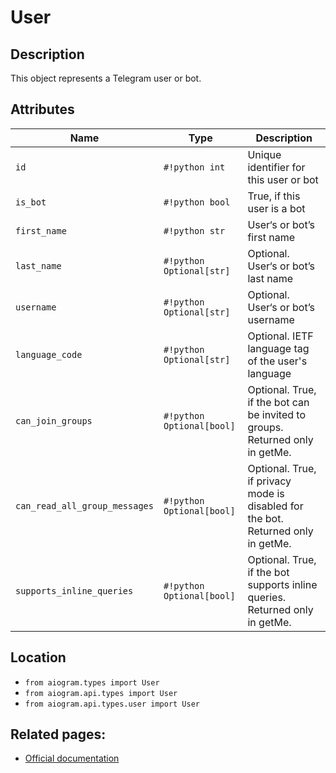 # User

## Description

This object represents a Telegram user or bot.


## Attributes

| Name | Type | Description |
| - | - | - |
| `id` | `#!python int` | Unique identifier for this user or bot |
| `is_bot` | `#!python bool` | True, if this user is a bot |
| `first_name` | `#!python str` | User‘s or bot’s first name |
| `last_name` | `#!python Optional[str]` | Optional. User‘s or bot’s last name |
| `username` | `#!python Optional[str]` | Optional. User‘s or bot’s username |
| `language_code` | `#!python Optional[str]` | Optional. IETF language tag of the user's language |
| `can_join_groups` | `#!python Optional[bool]` | Optional. True, if the bot can be invited to groups. Returned only in getMe. |
| `can_read_all_group_messages` | `#!python Optional[bool]` | Optional. True, if privacy mode is disabled for the bot. Returned only in getMe. |
| `supports_inline_queries` | `#!python Optional[bool]` | Optional. True, if the bot supports inline queries. Returned only in getMe. |



## Location

- `from aiogram.types import User`
- `from aiogram.api.types import User`
- `from aiogram.api.types.user import User`

## Related pages:

- [Official documentation](https://core.telegram.org/bots/api#user)
